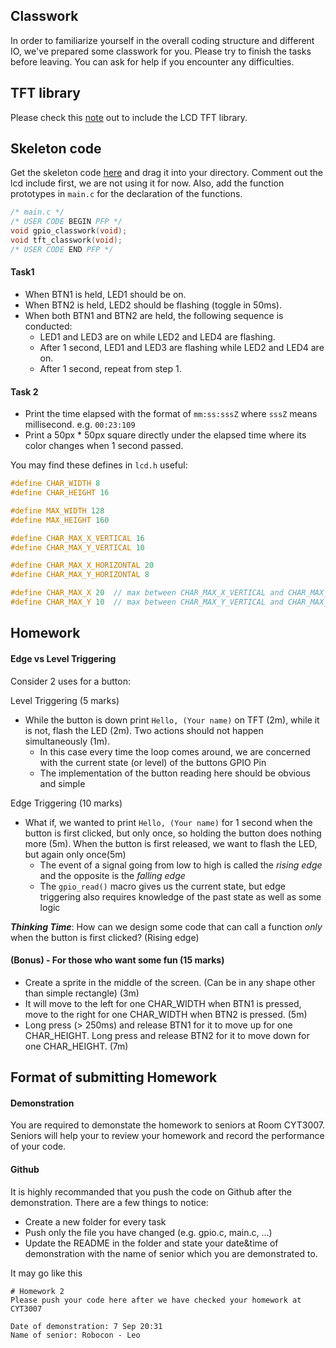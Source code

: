 ## Classwork

In order to familiarize yourself in the overall coding structure and different IO, we've prepared some classwork for you. Please try to finish the tasks before leaving. You can ask for help if you encounter any difficulties.

## TFT library

Please check this [note](https://hackmd.io/@leowong12138/HkCcNwPNF) out to include the LCD TFT library.

## Skeleton code

Get the skeleton code [here](https://github.com/HKUST-Robotics-Team/HKUST-Robotics-Team-SW-Tutorial-2021/blob/main/Tutorial%202%20-%20Basic%20IO/tutorial2_hw_skeleton.c) and drag it into your directory. Comment out the lcd include first, we are not using it for now. Also, add the function prototypes in `main.c` for the declaration of the functions.

```c
/* main.c */
/* USER CODE BEGIN PFP */
void gpio_classwork(void);
void tft_classwork(void);
/* USER CODE END PFP */
```

#### Task1

- When BTN1 is held, LED1 should be on.
- When BTN2 is held, LED2 should be flashing (toggle in 50ms).
- When both BTN1 and BTN2 are held, the following sequence is conducted:
  - LED1 and LED3 are on while LED2 and LED4 are flashing.
  - After 1 second, LED1 and LED3 are flashing while LED2 and LED4 are on.
  - After 1 second, repeat from step 1.

#### Task 2

- Print the time elapsed with the format of `mm:ss:sssZ` where `sssZ` means millisecond. e.g. `00:23:109`
- Print a 50px \* 50px square directly under the elapsed time where its color changes when 1 second passed.

You may find these defines in `lcd.h` useful:

```c
#define CHAR_WIDTH 8
#define CHAR_HEIGHT 16

#define MAX_WIDTH 128
#define MAX_HEIGHT 160

#define CHAR_MAX_X_VERTICAL 16
#define CHAR_MAX_Y_VERTICAL 10

#define CHAR_MAX_X_HORIZONTAL 20
#define CHAR_MAX_Y_HORIZONTAL 8

#define CHAR_MAX_X 20  // max between CHAR_MAX_X_VERTICAL and CHAR_MAX_X_HORIZONTAL
#define CHAR_MAX_Y 10  // max between CHAR_MAX_Y_VERTICAL and CHAR_MAX_Y_HORIZONTAL
```

## Homework

#### Edge vs Level Triggering

Consider 2 uses for a button:

Level Triggering (5 marks)

- While the button is down print `Hello, (Your name)` on TFT (2m), while it is not, flash the LED (2m). Two actions should not happen simultaneously (1m).
  - In this case every time the loop comes around, we are concerned with the current state (or level) of the buttons GPIO Pin
  - The implementation of the button reading here should be obvious and simple

Edge Triggering (10 marks)

- What if, we wanted to print `Hello, (Your name)` for 1 second when the button is first clicked, but only once, so holding the button does nothing more (5m). When the button is first released, we want to flash the LED, but again only once(5m)
  - The event of a signal going from low to high is called the _rising edge_ and the opposite is the _falling edge_
  - The `gpio_read()` macro gives us the current state, but edge triggering also requires knowledge of the past state as well as some logic

**_Thinking Time_**: How can we design some code that can call a function _only_ when the button is first clicked? (Rising edge)

#### (Bonus) - For those who want some fun (15 marks)

- Create a sprite in the middle of the screen. (Can be in any shape other than simple rectangle) (3m)
- It will move to the left for one CHAR_WIDTH when BTN1 is pressed, move to the right for one CHAR_WIDTH when BTN2 is pressed. (5m)
- Long press (> 250ms) and release BTN1 for it to move up for one CHAR_HEIGHT. Long press and release BTN2 for it to move down for one CHAR_HEIGHT. (7m)

## Format of submitting Homework

#### Demonstration

You are required to demonstate the homework to seniors at Room CYT3007. Seniors will help your to review your homework and record the performance of your code.

#### Github

It is highly recommanded that you push the code on Github after the demonstration. There are a few things to notice:

- Create a new folder for every task
- Push only the file you have changed (e.g. gpio.c, main.c, ...)
- Update the README in the folder and state your date&time of demonstration with the name of senior which you are demonstrated to.

It may go like this

```
# Homework 2
Please push your code here after we have checked your homework at CYT3007

Date of demonstration: 7 Sep 20:31
Name of senior: Robocon - Leo

```
